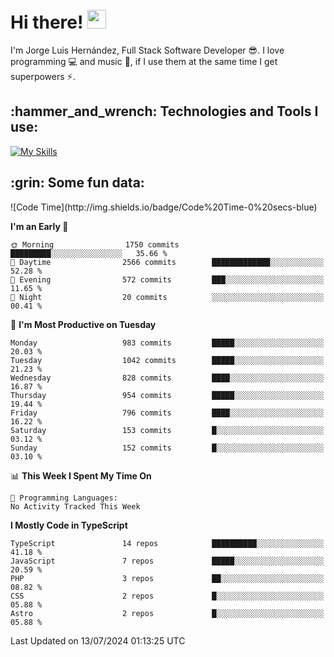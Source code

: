 <h1 align="left">
 <abc>
  <br>Hi there! <img src="https://user-images.githubusercontent.com/42378118/110234147-e3259600-7f4e-11eb-95be-0c4047144dea.gif" width="30"><br>
 </abc>
</h1>

I'm Jorge Luis Hernández, Full Stack Software Developer :sunglasses:. I love programming :computer: and music :musical_score:, if I use them at the same time I get superpowers :zap:. 


<h2 align="left">:hammer_and_wrench: Technologies and Tools I use:</h2>

[![My Skills](https://skillicons.dev/icons?i=js,ts,html,css,py,vue,react,next,nest,postgres,mysql)](https://skillicons.dev)

<h2 align="left">:grin: Some fun data:</h2>
<!--START_SECTION:waka-->
![Code Time](http://img.shields.io/badge/Code%20Time-0%20secs-blue)

**I'm an Early 🐤** 

```text
🌞 Morning                1750 commits        █████████░░░░░░░░░░░░░░░░   35.66 % 
🌆 Daytime                2566 commits        █████████████░░░░░░░░░░░░   52.28 % 
🌃 Evening                572 commits         ███░░░░░░░░░░░░░░░░░░░░░░   11.65 % 
🌙 Night                  20 commits          ░░░░░░░░░░░░░░░░░░░░░░░░░   00.41 % 
```
📅 **I'm Most Productive on Tuesday** 

```text
Monday                   983 commits         █████░░░░░░░░░░░░░░░░░░░░   20.03 % 
Tuesday                  1042 commits        █████░░░░░░░░░░░░░░░░░░░░   21.23 % 
Wednesday                828 commits         ████░░░░░░░░░░░░░░░░░░░░░   16.87 % 
Thursday                 954 commits         █████░░░░░░░░░░░░░░░░░░░░   19.44 % 
Friday                   796 commits         ████░░░░░░░░░░░░░░░░░░░░░   16.22 % 
Saturday                 153 commits         █░░░░░░░░░░░░░░░░░░░░░░░░   03.12 % 
Sunday                   152 commits         █░░░░░░░░░░░░░░░░░░░░░░░░   03.10 % 
```


📊 **This Week I Spent My Time On** 

```text
💬 Programming Languages: 
No Activity Tracked This Week
```

**I Mostly Code in TypeScript** 

```text
TypeScript               14 repos            ██████████░░░░░░░░░░░░░░░   41.18 % 
JavaScript               7 repos             █████░░░░░░░░░░░░░░░░░░░░   20.59 % 
PHP                      3 repos             ██░░░░░░░░░░░░░░░░░░░░░░░   08.82 % 
CSS                      2 repos             █░░░░░░░░░░░░░░░░░░░░░░░░   05.88 % 
Astro                    2 repos             █░░░░░░░░░░░░░░░░░░░░░░░░   05.88 % 
```




 Last Updated on 13/07/2024 01:13:25 UTC
<!--END_SECTION:waka-->
